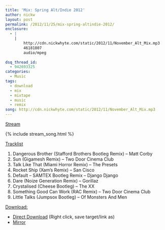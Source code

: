```yaml
---
title: 'Mix: Spring Alt/Indie 2012'
author: nickw
layout: post
permalink: /2012/11/25/mix-spring-altindie-2012/
enclosure:
  - |
    |
        http://cdn.nickwhyte.com/static/2012/11/November_Alt_Mix.mp3
        46181807
        audio/mpeg
        
dsq_thread_id:
  - 942693325
categories:
  - Music
tags:
  - download
  - mix
  - mixtape
  - music
  - remix
song: http://cdn.nickwhyte.com/static/2012/11/November_Alt_Mix.mp3
---
```

<span style="text-decoration: underline;">Stream</span>

{% include stream_song.html %}

<span style="text-decoration: underline;">Tracklist</span>

  1. Dangerous Brother (Stafford Brothers Bootleg Remix) &#8211; Matt Corby
  2. Sun (Gigamesh Remix) &#8211; Two Door Cinema Club
  3. Talk Like That (Miami Horror Remix) &#8211; The Presets
  4. Rocket Ship (Xam&#8217;s Remix) &#8211; San Cisco
  5. Default &#8211; SAMTEX Bootleg Remix &#8211; Django Django
  6. Dare (Noize Generation Remix) &#8211; Gorillaz
  7. Crystalised (Cheese Bootleg) &#8211; The XX
  8. Something Good Can Work (RAC Remix) &#8211; Two Door Cinema Club
  9. Little Talks (Jumpsox Bootleg) &#8211; Of Monsters And Men

<span style="text-decoration: underline;">Download:</span>

  * [Direct Download][1] (Right click, save target/link as)
  * <a href="http://www.multiupload.nl/8XAWE6TPGW" target="_blank">Mirror</a>

 [1]: http://cdn.nickwhyte.com/static/2012/11/November_Alt_Mix.mp3